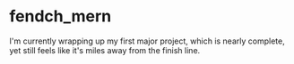 # fendch_mern

I'm currently wrapping up my first major project, which is nearly complete, yet still feels like it's miles away from the finish line.

 

